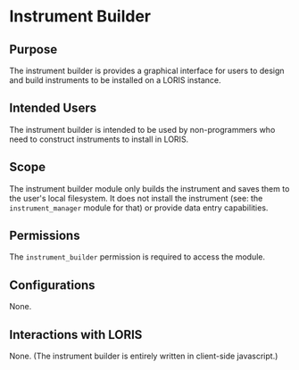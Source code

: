 # Instrument Builder

## Purpose

The instrument builder is provides a graphical interface for users
to design and build instruments to be installed on a LORIS instance.

## Intended Users

The instrument builder is intended to be used by non-programmers who
need to construct instruments to install in LORIS.

## Scope

The instrument builder module only builds the instrument and saves them
to the user's local filesystem. It does not install the instrument
(see: the `instrument_manager` module for that) or provide data entry
capabilities.

## Permissions

The `instrument_builder` permission is required to access the module.

## Configurations

None.

## Interactions with LORIS

None. (The instrument builder is entirely written in client-side
javascript.)
